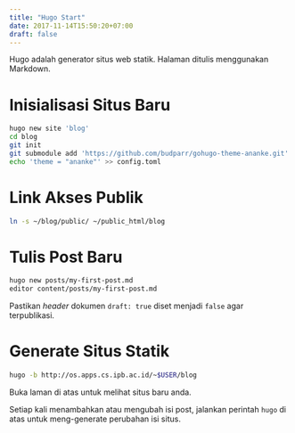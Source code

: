 ```yaml
---
title: "Hugo Start"
date: 2017-11-14T15:50:20+07:00
draft: false
---
```


Hugo adalah generator situs web statik.
Halaman ditulis menggunakan Markdown.

# Inisialisasi Situs Baru

```sh
hugo new site 'blog'
cd blog
git init
git submodule add 'https://github.com/budparr/gohugo-theme-ananke.git' themes/ananke
echo 'theme = "ananke"' >> config.toml
```

# Link Akses Publik

```sh
ln -s ~/blog/public/ ~/public_html/blog
```

# Tulis Post Baru

```sh
hugo new posts/my-first-post.md
editor content/posts/my-first-post.md
```

Pastikan *header* dokumen `draft: true` diset menjadi `false` agar terpublikasi.

# Generate Situs Statik

```sh
hugo -b http://os.apps.cs.ipb.ac.id/~$USER/blog
```

Buka laman di atas untuk melihat situs baru anda.

Setiap kali menambahkan atau mengubah isi post, jalankan perintah `hugo` di
atas untuk meng-generate perubahan isi situs.
